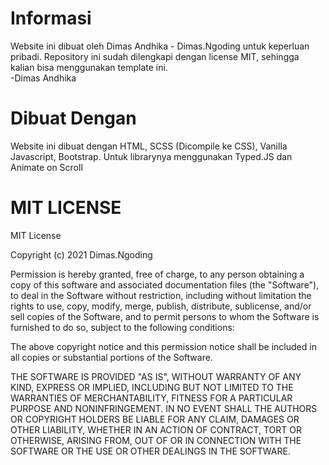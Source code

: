 # Informasi

Website ini dibuat oleh Dimas Andhika - Dimas.Ngoding untuk keperluan pribadi. Repository ini sudah dilengkapi dengan license MIT, sehingga kalian bisa menggunakan template ini.<br>
-Dimas Andhika


# Dibuat Dengan

Website ini dibuat dengan HTML, SCSS (Dicompile ke CSS), Vanilla Javascript, Bootstrap. Untuk librarynya menggunakan Typed.JS dan Animate on Scroll


# MIT LICENSE

MIT License

Copyright (c) 2021 Dimas.Ngoding

Permission is hereby granted, free of charge, to any person obtaining a copy
of this software and associated documentation files (the "Software"), to deal
in the Software without restriction, including without limitation the rights
to use, copy, modify, merge, publish, distribute, sublicense, and/or sell
copies of the Software, and to permit persons to whom the Software is
furnished to do so, subject to the following conditions:

The above copyright notice and this permission notice shall be included in all
copies or substantial portions of the Software.

THE SOFTWARE IS PROVIDED "AS IS", WITHOUT WARRANTY OF ANY KIND, EXPRESS OR
IMPLIED, INCLUDING BUT NOT LIMITED TO THE WARRANTIES OF MERCHANTABILITY,
FITNESS FOR A PARTICULAR PURPOSE AND NONINFRINGEMENT. IN NO EVENT SHALL THE
AUTHORS OR COPYRIGHT HOLDERS BE LIABLE FOR ANY CLAIM, DAMAGES OR OTHER
LIABILITY, WHETHER IN AN ACTION OF CONTRACT, TORT OR OTHERWISE, ARISING FROM,
OUT OF OR IN CONNECTION WITH THE SOFTWARE OR THE USE OR OTHER DEALINGS IN THE
SOFTWARE.
